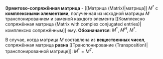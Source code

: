 **Эрмитово-сопряжённая матрица** - [[Матрица (Matrix)|матрица]] $M^*$ с **комплексными элементами**, полученная из исходной матрицы $M$ транспонированием и заменой каждого элемента [[Комплексно сопряжённая матрица (Matrix with complex conjugated entries)|комплексно сопряжённым]] ему. **Обозначается**: $M^*$, $M^H$, $M^\dagger$.

В случае, когда матрица $M$ составлена из **вещественных чисел**, сопряжённая матрица **равна** [[Транспонирование (Transposition)|транспонированной матрице]]: $M^*=M^T$. 